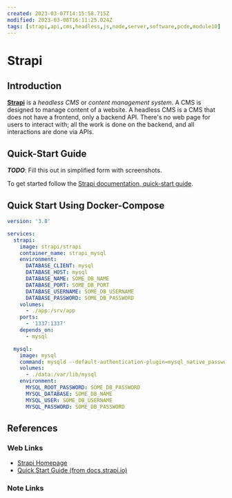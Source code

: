 ```yaml
---
created: 2023-03-07T14:15:58.715Z
modified: 2023-03-08T16:11:25.024Z
tags: [strapi,api,cms,headless,js,node,server,software,pcde,module10]
---
```

# Strapi

## Introduction

[**Strapi**][strapi-home] is a *headless CMS* or *content management system*.
A CMS is designed to manage content of a website.
A headless CMS is a CMS that does not have a frontend, only a backend API.
There's no web page for users to interact with;
all the work is done on the backend, and all interactions are done via APIs.

## Quick-Start Guide

***TODO***: Fill this out in simplified form with screenshots.

To get started follow the
[Strapi documentation, quick-start guide][strapi-quick-start].

## Quick Start Using Docker-Compose

```yaml
version: '3.8'

services:
  strapi:
    image: strapi/strapi
    container_name: strapi_mysql
    environment:
      DATABASE_CLIENT: mysql
      DATABASE_HOST: mysql
      DATABASE_NAME: SOME_DB_NAME
      DATABASE_PORT: SOME_DB_PORT
      DATABASE_USERNAME: SOME_DB_USERNAME
      DATABASE_PASSWORD: SOME_DB_PASSWORD
    volumes:
      - ./app:/srv/app
    ports:
      - '1337:1337'
    depends_on:
      - mysql

  mysql:
    image: mysql
    command: mysqld --default-authentication-plugin=mysql_native_password
    volumes:
      - ./data:/var/lib/mysql
    environment:
      MYSQL_ROOT_PASSWORD: SOME_DB_PASSWORD
      MYSQL_DATABASE: SOME_DB_NAME
      MYSQL_USER: SOME_DB_USERNAME
      MYSQL_PASSWORD: SOME_DB_PASSWORD
```

## References

### Web Links

* [Strapi Homepage][strapi-home]
* [Quick Start Guide (from docs.strapi.io)][strapi-quick-start]

<!-- Hidden References -->
[strapi-home]: https://strapi.io/ "Strapi Homepage"
[strapi-quick-start]: https://strapi.io/documentation/developer-docs/latest/getting-started/quick-start.html#_1-install-strapi-and-create-a-new-project "Quick Start Guide (from docs.strapi.io)"

### Note Links

<!-- Hidden References -->
